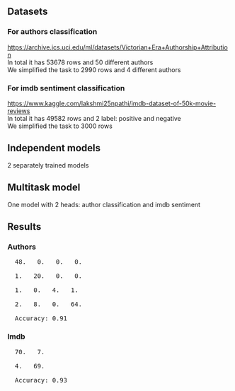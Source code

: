 ## Datasets
### For authors classification
https://archive.ics.uci.edu/ml/datasets/Victorian+Era+Authorship+Attribution <br>
In total it has 53678 rows and 50 different authors <br>
We simplified the task to 2990 rows and 4 different authors

### For imdb sentiment classification
https://www.kaggle.com/lakshmi25npathi/imdb-dataset-of-50k-movie-reviews <br>
In total it has 49582 rows and 2 label: positive and negative <br>
We simplified the task to 3000 rows

## Independent models
2 separately trained models

## Multitask model
One model with 2 heads: author classification and imdb sentiment

## Results
### Authors
<pre>
  48.   0.   0.   0.   <br>
  1.   20.   0.   0.   <br>
  1.   0.   4.   1.   <br>
  2.   8.   0.   64.   <br>
  Accuracy: 0.91
</pre>  
### Imdb
<pre>
  70.   7.   <br>
  4.   69.   <br>
  Accuracy: 0.93
</pre>
